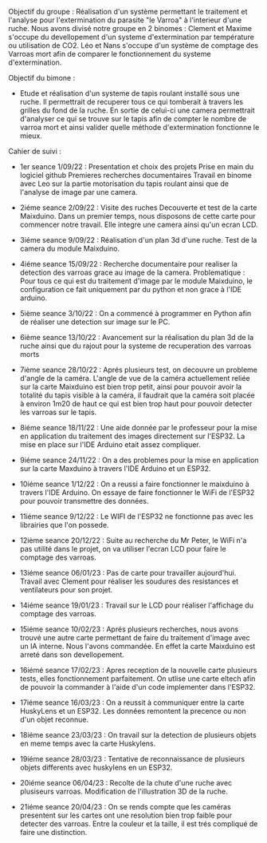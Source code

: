 Objectif du groupe :
Réalisation d'un système permettant le traitement et l'analyse pour l'extermination du parasite "le Varroa" à l'interieur d'une ruche.
Nous avons divisé notre groupe en 2 binomes : Clement et Maxime s'occupe du devellopement d'un systeme d'extermination par température ou utilisation de CO2.
                                              Léo et Nans s'occupe d'un système de comptage des Varroas mort afin de comparer le fonctionnement du systeme d'extermination.

Objectif du bimone :
- Etude et réalisation d'un systeme de tapis roulant installé sous une ruche. Il permettrait de recuperer tous ce qui tomberait à travers les grilles du fond de la ruche. En sortie de celui-ci une camera permettrait d'analyser ce qui se trouve sur le tapis afin de compter le nombre de varroa mort et ainsi valider quelle méthode d'extermination fonctionne le mieux.

Cahier de suivi :

- 1er seance 1/09/22 :
  Presentation et choix des projets
  Prise en main du logiciel github
  Premieres recherches documentaires
  Travail en binome avec Leo sur la partie motorisation du tapis roulant ainsi que de l'analyse de image par une camera.

- 2iéme seance 2/09/22 :
  Visite des ruches
  Decouverte et test de la carte Maixduino. Dans un premier temps, nous disposons de cette carte pour commencer notre travail. Elle integre une camera ainsi qu'un ecran LCD.

- 3iéme seance 9/09/22 :
  Réalisation d'un plan 3d d'une ruche.
  Test de la camera du module Maixduino.
  
- 4iéme seance 15/09/22 :
  Recherche documentaire pour realiser la detection des varroas grace au image de la camera. 
  Problematique : Pour tous ce qui est du traitement d'image par le module Maixduino, le configuration ce fait uniquement par du python et non grace à l'IDE   arduino.
  
- 5ième seance 3/10/22 :
  On a commencé à programmer en Python afin de réaliser une detection sur image sur le PC.
  
- 6ième seance 13/10/22 :
  Avancement sur la réalisation du plan 3d de la ruche ainsi que du rajout pour la systeme de recuperation des varroas morts

- 7ième seance 28/10/22 : 
  Aprés plusieurs test, on decouvre un probleme d'angle de la caméra. L'angle de vue de la caméra actuellement reliée sur la carte Maixduino est bien trop petit, ainsi pour pouvoir avoir la totalité du tapis visible à la caméra, il faudrait que la caméra soit placée à environ 1m20 de haut ce qui est bien trop haut pour pouvoir detecter les varroas sur le tapis.
  
- 8iéme seance 18/11/22 :
  Une aide donnée par le professeur pour la mise en application du traitement des images directement sur l'ESP32. La mise en place sur l'IDE Arduino etait assez compliquer.

- 9iéme seance 24/11/22 :
  On a des problemes pour la mise en application sur la carte Maxduino à travers l'IDE Arduino et un ESP32. 
  
- 10iéme seance 1/12/22 :
  On a reussi a faire fonctionner le maixduino à travers l'IDE Arduino. On essaye de faire fonctionner le WiFi de l'ESP32 pour pouvoir transmettre des données.

- 11iéme seance 9/12/22 :
  Le WIFI de l'ESP32 ne fonctionne pas avec les librairies que l'on possede. 

- 12ième seance 20/12/22 :
  Suite au recherche du Mr Peter, le WiFi n'a pas utilité dans le projet, on va utiliser l'ecran LCD pour faire le comptage des varroas.

- 13iéme seance 06/01/23 :
  Pas de carte pour travailler aujourd'hui. Travail avec Clement pour réaliser les soudures des resistances et ventilateurs pour son projet.
  
- 14iéme seance 19/01/23 :
  Travail sur le LCD pour réaliser l'affichage du comptage des varroas.
  
- 15iéme seance 10/02/23 :
  Aprés plusieurs recherches, nous avons trouvé une autre carte permettant de faire du traitement d'image avec un IA interne. Nous l'avons commandée. En effet la carte Maixduino est arreté dans son devellopement.

- 16iémé seance 17/02/23 :
  Apres reception de la nouvelle carte plusieurs tests, elles fonctionnement parfaitement. On utlise une carte eltech afin de pouvoir la commander à l'aide d'un code implementer dans l'ESP32.
  
- 17iéme seance 16/03/23 :
  On a reussit à communiquer entre la carte HuskyLens et un ESP32. Les données remontent la precence ou non d'un objet reconnue.
  
- 18iéme seance 23/03/23 :
  On travail sur la detection de plusieurs objets en meme temps avec la carte Huskylens.
  
- 19iéme seance 28/03/23 :
  Tentative de reconnaissance de plusieurs objets differents avec huskylens en un ESP32.

- 20iéme seance 06/04/23 :
  Recolte de la chute d'une ruche avec plusiseurs varroas. Modification de l'illustration 3D de la ruche.
  
- 21iéme seance 20/04/23 :
  On se rends compte que les caméras presentent sur les cartes ont une resolution bien trop faible pour detecter des varroas. Entre la couleur et la taille, il est trés compliqué de faire une distinction.
  
